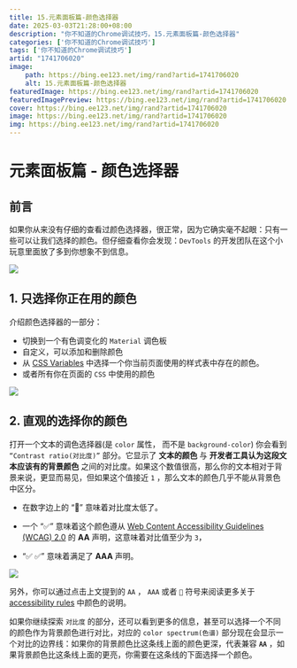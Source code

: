 ```yaml
---
title: 15.元素面板篇-颜色选择器
date: 2025-03-03T21:28:00+08:00
description: "你不知道的Chrome调试技巧，15.元素面板篇-颜色选择器"
categories: ['你不知道的Chrome调试技巧']
tags: ['你不知道的Chrome调试技巧']
artid: "1741706020"
image:
    path: https://bing.ee123.net/img/rand?artid=1741706020
    alt: 15.元素面板篇-颜色选择器
featuredImage: https://bing.ee123.net/img/rand?artid=1741706020
featuredImagePreview: https://bing.ee123.net/img/rand?artid=1741706020
cover: https://bing.ee123.net/img/rand?artid=1741706020
image: https://bing.ee123.net/img/rand?artid=1741706020
img: https://bing.ee123.net/img/rand?artid=1741706020
---
```


# 元素面板篇 - 颜色选择器

## 前言

如果你从来没有仔细的查看过颜色选择器，很正常，因为它确实毫不起眼：只有一些可以让我们选择的颜色。但仔细查看你会发现：`DevTools` 的开发团队在这个小玩意里面放了多到你想象不到信息。

![](https://p1-jj.byteimg.com/tos-cn-i-t2oaga2asx/gold-user-assets/2018/12/12/167a1d2cc62a8d0f~tplv-t2oaga2asx-image.image)

## 1. 只选择你正在用的颜色

介绍颜色选择器的一部分：

- 切换到一个有色调变化的 `Material` 调色板
- 自定义，可以添加和删除颜色
- 从 [CSS Variables](https://developer.mozilla.org/en-US/docs/Web/CSS/Using_CSS_variables) 中选择一个你当前页面使用的样式表中存在的颜色。
- 或者所有你在页面的 `CSS` 中使用的颜色

![](https://p1-jj.byteimg.com/tos-cn-i-t2oaga2asx/gold-user-assets/2019/1/22/1687495003d24d3b~tplv-t2oaga2asx-image.image)

## 2. 直观的选择你的颜色

打开一个文本的调色选择器(是 `color` 属性， 而不是 `background-color`) 你会看到 `“Contrast ratio(对比度)”` 部分。它显示了 **文本的颜色** 与 **开发者工具认为这段文本应该有的背景颜色** 之间的对比度。如果这个数值很高，那么你的文本相对于背景来说，更显而易见，但如果这个值接近 `1` ，那么文本的颜色几乎不能从背景色中区分。

- 在数字边上的 “🚫” 意味着对比度太低了。
- 一个 “✅” 意味着这个颜色遵从 [Web Content Accessibility Guidelines (WCAG) 2.0](https://www.w3.org/TR/UNDERSTANDING-WCAG20/conformance.html) 的 **AA** 声明，这意味着对比值至少为 `3`，

- “✅ ✅” 意味着满足了 **AAA** 声明。

![](https://p1-jj.byteimg.com/tos-cn-i-t2oaga2asx/gold-user-assets/2018/12/12/167a1d2cc3b22cdd~tplv-t2oaga2asx-image.image)

另外，你可以通过点击上文提到的 `AA` ， `AAA` 或者 `🚫` 符号来阅读更多关于[accessibility rules](https://developers.google.com/web/fundamentals/accessibility/accessible-styles#color_and_contrast) 中颜色的说明。

如果你继续探索 `对比度` 的部分，还可以看到更多的信息，甚至可以选择一个不同的颜色作为背景颜色进行对比，对应的 `color spectrum(色谱)` 部分现在会显示一个对比的边界线：如果你的背景颜色比这条线上面的颜色更深，代表兼容 **`AA`** ，如果背景颜色比这条线上面的更亮，你需要在这条线的下面选择一个颜色。